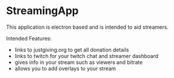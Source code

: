 # StreamingApp

This application is electron based and is intended to aid streamers.

Intended Features:
- links to justgiving.org to get all donation details
- links to twitch for your twitch chat and streamer dashboard
- gives info in your stream such as viewers and bitrate
- allows you to add overlays to your stream
